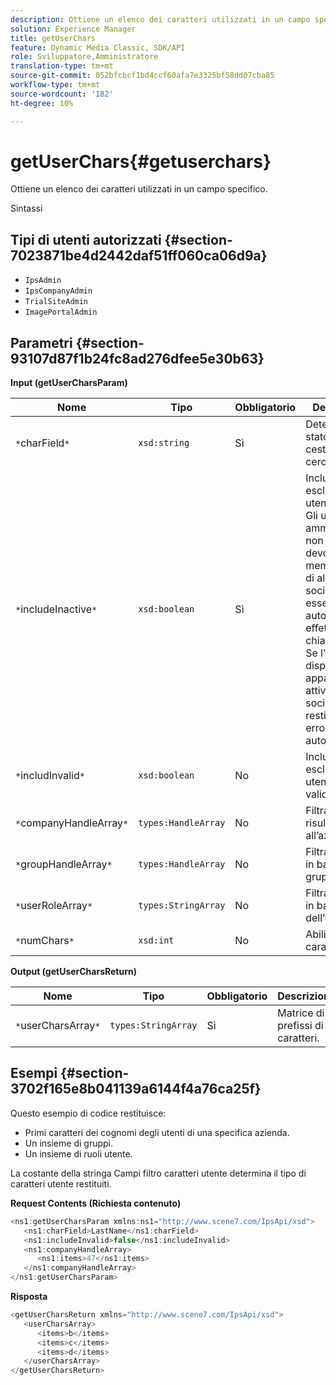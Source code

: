```yaml
---
description: Ottiene un elenco dei caratteri utilizzati in un campo specifico.
solution: Experience Manager
title: getUserChars
feature: Dynamic Media Classic, SDK/API
role: Sviluppatore,Amministratore
translation-type: tm+mt
source-git-commit: 052bfcbcf1bd4ccf60afa7e3325bf58dd07cba85
workflow-type: tm+mt
source-wordcount: '182'
ht-degree: 10%

---
```



# getUserChars{#getuserchars}

Ottiene un elenco dei caratteri utilizzati in un campo specifico.

Sintassi

## Tipi di utenti autorizzati {#section-7023871be4d2442daf51ff060ca06d9a}

* `IpsAdmin`
* `IpsCompanyAdmin`
* `TrialSiteAdmin`
* `ImagePortalAdmin`

## Parametri {#section-93107d87f1b24fc8ad276dfee5e30b63}

**Input (getUserCharsParam)**

| Nome | Tipo | Obbligatorio | Descrizione |
|---|---|---|---|
| `*`charField`*` | `xsd:string` | Sì | Determina lo stato del cestino da cercare. |
| `*`includeInactive`*` | `xsd:boolean` | Sì | Includi o escludi gli utenti inattivi. Gli utenti amministratori non IPS devono essere membri attivi di almeno una società per essere autorizzati a effettuare chiamate API. Se l&#39;utente non dispone di appartenenze attive alla società, verrà restituito un errore di autorizzazione. |
| `*`includInvalid`*` | `xsd:boolean` | No | Includere o escludere utenti non validi. |
| `*`companyHandleArray`*` | `types:HandleArray` | No | Filtrare i risultati in base all’azienda. |
| `*`groupHandleArray`*` | `types:HandleArray` | No | Filtra i risultati in base ai gruppi. |
| `*`userRoleArray`*` | `types:StringArray` | No | Filtra i risultati in base al ruolo dell’utente. |
| `*`numChars`*` | `xsd:int` | No | Abilita >1 carattere. |

**Output (getUserCharsReturn)**

| Nome | Tipo | Obbligatorio | Descrizione |
|---|---|---|---|
| `*`userCharsArray`*` | `types:StringArray` | Sì | Matrice di prefissi di caratteri. |

## Esempi {#section-3702f165e8b041139a6144f4a76ca25f}

Questo esempio di codice restituisce:

* Primi caratteri dei cognomi degli utenti di una specifica azienda.
* Un insieme di gruppi.
* Un insieme di ruoli utente.

La costante della stringa Campi filtro caratteri utente determina il tipo di caratteri utente restituiti.

**Request Contents (Richiesta contenuto)**

```java
<ns1:getUserCharsParam xmlns:ns1="http://www.scene7.com/IpsApi/xsd">
   <ns1:charField>LastName</ns1:charField>
   <ns1:includeInvalid>false</ns1:includeInvalid>
   <ns1:companyHandleArray>
      <ns1:items>47</ns1:items>
   </ns1:companyHandleArray>
</ns1:getUserCharsParam>
```

**Risposta**

```java
<getUserCharsReturn xmlns="http://www.scene7.com/IpsApi/xsd">
   <userCharsArray>
      <items>b</items>
      <items>c</items>
      <items>d</items>
   </userCharsArray>
</getUserCharsReturn>
```

